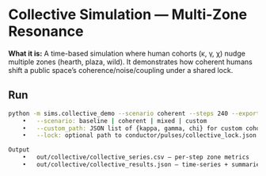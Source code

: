 # Collective Simulation — Multi-Zone Resonance

**What it is:** A time-based simulation where human cohorts (κ, γ, χ) nudge multiple zones (hearth, plaza, wild). It demonstrates how coherent humans shift a public space’s coherence/noise/coupling under a shared lock.

## Run
```bash
python -m sims.collective_demo --scenario coherent --steps 240 --export json,csv --outdir out/collective
	•	--scenario: baseline | coherent | mixed | custom
	•	--custom_path: JSON list of {kappa, gamma, chi} for custom cohorts
	•	--lock: optional path to conductor/pulses/collective_lock.json

Output
	•	out/collective/collective_series.csv — per-step zone metrics
	•	out/collective/collective_results.json — time-series + summaries
